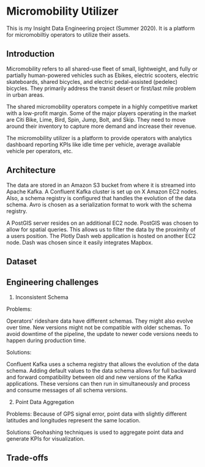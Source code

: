 # Micromobility Utilizer
This is my Insight Data Engineering project (Summer 2020). It is a platform for micromobiltiy operators to utilize their assets.


## Introduction
Micromobility refers to all shared-use fleet of small, lightweight, and fully or partially human-powered vehicles such as Ebikes, electric scooters, electric skateboards, shared bicycles, and electric pedal-assisted (pedelec) bicycles. They primarily address the transit desert or first/last mile problem in urban areas. 

The shared micromobility operators compete in a highly competitive market with a low-profit margin. Some of the major players operating in the market are Citi Bike, Lime, Bird, Spin, Jump, Bolt, and Skip. They need to move around their inventory to capture more demand and increase their revenue. 

The micromobility utilizer is a platform to provide operators with analytics dashboard reporting KPIs like idle time per vehicle, average available vehicle per operators, etc. 

## Architecture
The data are stored in an Amazon S3 bucket from where it is streamed into Apache Kafka. A Confluent Kafka cluster is set up on X Amazon EC2 nodes. Also, a schema registry is configured that handles the evolution of the data schema. Avro is chosen as a serialization format to work with the schema registry.

A PostGIS server resides on an additional EC2 node. PostGIS was chosen to allow for spatial queries. This allows us to filter the data by the proximity of a users position. The Plotly Dash web application is hosted on another EC2 node. Dash was chosen since it easily integrates Mapbox. 

## Dataset



## Engineering challenges

1. Inconsistent Schema

Problems:

Operators' rideshare data have different schemas. They might also evolve over time. New versions might not be compatible with older schemas. To avoid downtime of the pipeline, the update to newer code versions needs to happen during production time.

Solutions:

Confluent Kafka uses a schema registry that allows the evolution of the data schema. Adding default values to the data schema allows for full backward and forward compatibility between old and new versions of the Kafka applications. These versions can then run in simultaneously and process and consume messages of all schema versions.


2. Point Data Aggregation

Problems:
Because of GPS signal error, point data with slightly different latitudes and longitudes represent the same location. 

Solutions:
Geohashing techniques is used to aggregate point data and generate KPIs for visualization.



## Trade-offs
